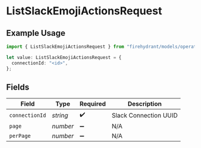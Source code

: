 # ListSlackEmojiActionsRequest

## Example Usage

```typescript
import { ListSlackEmojiActionsRequest } from "firehydrant/models/operations";

let value: ListSlackEmojiActionsRequest = {
  connectionId: "<id>",
};
```

## Fields

| Field                 | Type                  | Required              | Description           |
| --------------------- | --------------------- | --------------------- | --------------------- |
| `connectionId`        | *string*              | :heavy_check_mark:    | Slack Connection UUID |
| `page`                | *number*              | :heavy_minus_sign:    | N/A                   |
| `perPage`             | *number*              | :heavy_minus_sign:    | N/A                   |